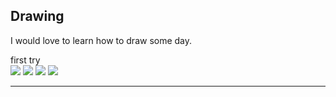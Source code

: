 Drawing
-------

I would love to learn how to draw some day.

first try\
 [![](photos/drawingDaisy_t.jpg)](photos/drawingDaisy.jpg)
[![](photos/drawingGirlHoldingKnees_t.jpg)](photos/drawingGirlHoldingKnees.jpg)
[![](photos/drawingGirlWithCat_t.jpg)](photos/drawingGirlWithCat.jpg)
[![](photos/drawingGirlWithHair_t.jpg)](photos/drawingGirlWithHair.jpg)

* * * * *
